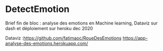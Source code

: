 # DetectEmotion
Brief fin de bloc : analyse des emotions en Machine learning, Dataviz sur dash et déploiement sur heroku dec 2020

Dataviz :https://github.com/fatimaoc/RoueDesEmotions
https://app-analyse-des-emotions.herokuapp.com/
